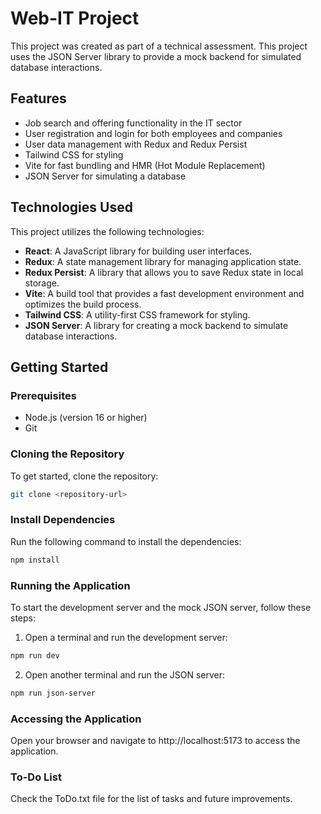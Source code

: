 # Web-IT Project

This project was created as part of a technical assessment. This project uses the JSON Server library to provide a mock backend for simulated database interactions. 

## Features

- Job search and offering functionality in the IT sector
- User registration and login for both employees and companies
- User data management with Redux and Redux Persist
- Tailwind CSS for styling
- Vite for fast bundling and HMR (Hot Module Replacement)
- JSON Server for simulating a database

## Technologies Used

This project utilizes the following technologies:

- **React**: A JavaScript library for building user interfaces.
- **Redux**: A state management library for managing application state.
- **Redux Persist**: A library that allows you to save Redux state in local storage.
- **Vite**: A build tool that provides a fast development environment and optimizes the build process.
- **Tailwind CSS**: A utility-first CSS framework for styling.
- **JSON Server**: A library for creating a mock backend to simulate database interactions.

## Getting Started

### Prerequisites

- Node.js (version 16 or higher)
- Git

### Cloning the Repository

To get started, clone the repository:

```bash
git clone <repository-url>
```
### Install Dependencies

Run the following command to install the dependencies:

```bash
npm install
```

### Running the Application

To start the development server and the mock JSON server, follow these steps:

1. Open a terminal and run the development server:

```bash
npm run dev
```
2. Open another terminal and run the JSON server:

```bash
npm run json-server
```
### Accessing the Application

Open your browser and navigate to http://localhost:5173 to access the application.

### To-Do List

Check the ToDo.txt file for the list of tasks and future improvements.

